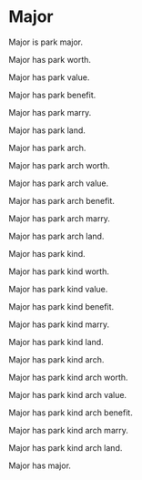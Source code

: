 # Major

Major is park major.

Major has park worth.

Major has park value.

Major has park benefit.

Major has park marry.

Major has park land.

Major has park arch.

Major has park arch worth.

Major has park arch value.

Major has park arch benefit.

Major has park arch marry.

Major has park arch land.

Major has park kind.

Major has park kind worth.

Major has park kind value.

Major has park kind benefit.

Major has park kind marry.

Major has park kind land.

Major has park kind arch.

Major has park kind arch worth.

Major has park kind arch value.

Major has park kind arch benefit.

Major has park kind arch marry.

Major has park kind arch land.

Major has major.